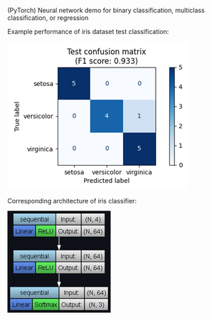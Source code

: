 (PyTorch) Neural network demo for binary classification, multiclass classification, or regression

Example performance of iris dataset test classification:

![](iris_test_confusion_matrix.png)

Corresponding architecture of iris classifier:

![](iris_model_architecture.png)
